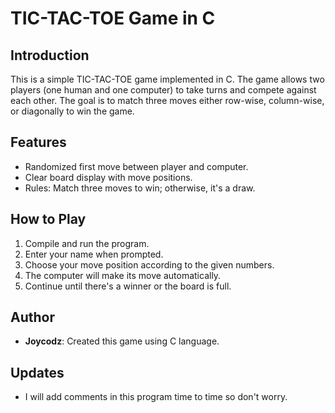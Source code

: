 # TIC-TAC-TOE Game in C

## Introduction
This is a simple TIC-TAC-TOE game implemented in C. The game allows two players (one human and one computer) to take turns and compete against each other. The goal is to match three moves either row-wise, column-wise, or diagonally to win the game.

## Features
- Randomized first move between player and computer.
- Clear board display with move positions.
- Rules: Match three moves to win; otherwise, it's a draw.

## How to Play
1. Compile and run the program.
2. Enter your name when prompted.
3. Choose your move position according to the given numbers.
4. The computer will make its move automatically.
5. Continue until there's a winner or the board is full.

## Author
- **Joycodz**: Created this game using C language.

## Updates
- I will add comments in this program time to time so don't worry.
